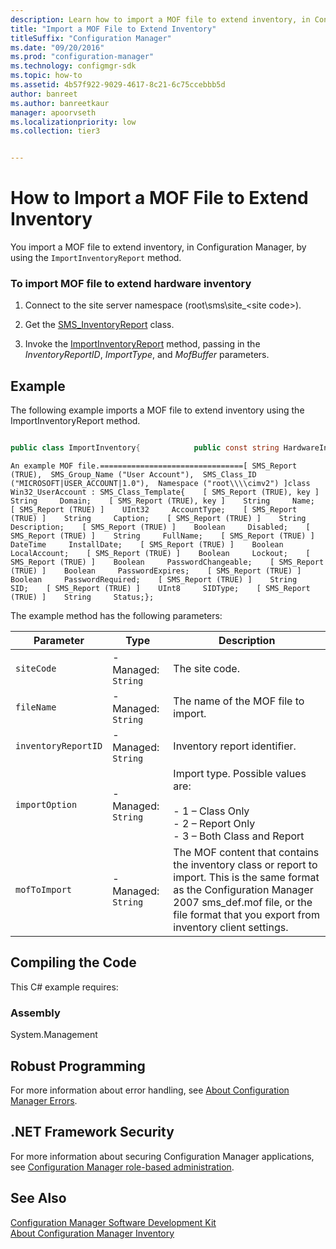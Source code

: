 ```yaml
---
description: Learn how to import a MOF file to extend inventory, in Configuration Manager, by using the ImportInventoryReport method.
title: "Import a MOF File to Extend Inventory"
titleSuffix: "Configuration Manager"
ms.date: "09/20/2016"
ms.prod: "configuration-manager"
ms.technology: configmgr-sdk
ms.topic: how-to
ms.assetid: 4b57f922-9029-4617-8c21-6c75ccebbb5d
author: banreet
ms.author: banreetkaur
manager: apoorvseth
ms.localizationpriority: low
ms.collection: tier3


---
```

# How to Import a MOF File to Extend Inventory
You import a MOF file to extend inventory, in Configuration Manager, by using the `ImportInventoryReport` method.  

### To import MOF file to extend hardware inventory  

1.  Connect to the site server namespace (root\sms\site_\<site code>).  

2.  Get the [SMS_InventoryReport](../../../../develop/reference/core/clients/manage/sms_inventoryreport-server-wmi-class.md) class.  

3.  Invoke the [ImportInventoryReport](../../../../develop/reference/core/clients/manage/importinventoryreport-method-in-class-sms_inventoryreport.md) method, passing in the *InventoryReportID*, *ImportType*, and *MofBuffer* parameters.  

## Example  
 The following example imports a MOF file to extend inventory using the ImportInventoryReport method.  

```c#  

public class ImportInventory{            public const string HardwareInventoryReportID = "{00000000-0000-0000-0000-000000000001}";    static void Main(string[] args)    {        if (args != null && args.Length >= 2)        {            string fileName = args[0];            string siteCode = args[1];            ImportInventoryReport(siteCode, fileName);        }        else        {            Console.WriteLine("Usage: InventoryImportExample <MofFileName> <site code>");        }        Console.WriteLine("Press any key to exit");        Console.ReadLine();    }    public static void ImportInventoryReport(string siteCode, string fileName,         string inventoryReportID = HardwareInventoryReportID,         InventoryImportType importOption = InventoryImportType.BothClassAndReport)    {        if (File.Exists(fileName)==false)        {            throw new FileNotFoundException("MOF file not found", fileName);        }        string mofToImport = File.ReadAllText(fileName);        // Get the SMS_InventoryReport class.        try        {            string scope = string.Format(@"root\sms\site_{0}",siteCode);            ManagementClass cls = new ManagementClass(scope, "SMS_InventoryReport", null);            ManagementBaseObject inParams = cls.GetMethodParameters("ImportInventoryReport");            inParams["InventoryReportID"] = inventoryReportID;            inParams["ImportType"] = (uint)importOption;            inParams["MofBuffer"] = mofToImport;            ManagementBaseObject retVal = cls.InvokeMethod("ImportInventoryReport", inParams, null);            // Get current site code.            uint resultCode = (uint)retVal["StatusCode"];            if (resultCode == 0)            {                Console.WriteLine("ImportInventoryReport for file {0} succeed ", fileName);            }            else            {                Console.WriteLine("ImportInventoryReport for file {0} failed with error code:{1} ", fileName,resultCode);            }        }        catch (ManagementException e)        {            Console.WriteLine("Failed to execute method ImportInventoryReport for file {0}: {1}", fileName, e.ToString());        }    }    public enum InventoryImportType    {        ClassOnly = 1,         ReportOnly = 2,         BothClassAndReport = 3    }}  

```  

```wmimof  
An example MOF file.================================[ SMS_Report (TRUE),  SMS_Group_Name ("User Account"),  SMS_Class_ID ("MICROSOFT|USER_ACCOUNT|1.0"),  Namespace ("root\\\\cimv2") ]class Win32_UserAccount : SMS_Class_Template{    [ SMS_Report (TRUE), key ]    String     Domain;    [ SMS_Report (TRUE), key ]    String     Name;    [ SMS_Report (TRUE) ]    UInt32     AccountType;    [ SMS_Report (TRUE) ]    String     Caption;    [ SMS_Report (TRUE) ]    String     Description;    [ SMS_Report (TRUE) ]    Boolean     Disabled;    [ SMS_Report (TRUE) ]    String     FullName;    [ SMS_Report (TRUE) ]    DateTime     InstallDate;    [ SMS_Report (TRUE) ]    Boolean     LocalAccount;    [ SMS_Report (TRUE) ]    Boolean     Lockout;    [ SMS_Report (TRUE) ]    Boolean     PasswordChangeable;    [ SMS_Report (TRUE) ]    Boolean     PasswordExpires;    [ SMS_Report (TRUE) ]    Boolean     PasswordRequired;    [ SMS_Report (TRUE) ]    String     SID;    [ SMS_Report (TRUE) ]    UInt8     SIDType;    [ SMS_Report (TRUE) ]    String     Status;};  
```  

 The example method has the following parameters:  

| Parameter | Type | Description |
| --------- | ---- | ----------- |
|`siteCode`|-   Managed: `String`|The site code.|  
|`fileName`|-   Managed: `String`|The name of the MOF file to import.|  
|`inventoryReportID`|-   Managed: `String`|Inventory report identifier.|  
|`importOption`|-   Managed: `String`|Import type. Possible values are:<br /><br /> -   1 – Class Only<br />-   2 – Report Only<br />-   3 – Both Class and Report|  
|`mofToImport`|-   Managed: `String`|The MOF content that contains the inventory class or report to import. This is the same format as the Configuration Manager 2007 sms_def.mof file, or the file format that you export from inventory client settings.|  

## Compiling the Code  
 This C# example requires:  

### Assembly  
 System.Management  

## Robust Programming  
 For more information about error handling, see [About Configuration Manager Errors](../../../../develop/core/understand/about-configuration-manager-errors.md).  

## .NET Framework Security  
 For more information about securing Configuration Manager applications, see [Configuration Manager role-based administration](../../../../develop/core/servers/configure/role-based-administration.md).  

## See Also  
 [Configuration Manager Software Development Kit](../../../../develop/core/misc/system-center-configuration-manager-sdk.md)   
 [About Configuration Manager Inventory](../../../../develop/core/clients/inventory/about-configuration-manager-inventory.md)
